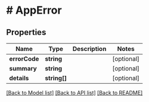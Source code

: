 # # AppError

## Properties

Name | Type | Description | Notes
------------ | ------------- | ------------- | -------------
**errorCode** | **string** |  | [optional] 
**summary** | **string** |  | [optional] 
**details** | **string[]** |  | [optional] 

[[Back to Model list]](../../README.md#documentation-for-models) [[Back to API list]](../../README.md#documentation-for-api-endpoints) [[Back to README]](../../README.md)


